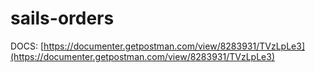 # sails-orders

DOCS: [https://documenter.getpostman.com/view/8283931/TVzLpLe3](https://documenter.getpostman.com/view/8283931/TVzLpLe3)
